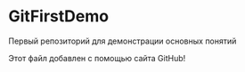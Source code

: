 # GitFirstDemo
Первый репозиторий для демонстрации основных понятий

 Этот файл добавлен с помощью сайта GitHub!

